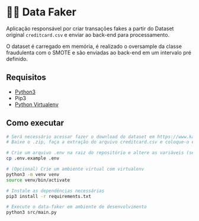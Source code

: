 # 🧞‍♂️ Data Faker

Aplicação responsável por criar transações fakes a partir do Dataset original `creditcard.csv` e enviar ao back-end para processamento.

O dataset é carregado em memória, é realizado o oversample da classe fraudulenta com o SMOTE e são enviadas ao back-end em um intervalo pré definido.

## Requisitos

- [Python3](https://www.python.org/downloads/)
- Pip3
- [Python Virtualenv](https://packaging.python.org/en/latest/guides/installing-using-pip-and-virtual-environments/)

## Como executar

```bash
# Será necessário acessar fazer o download do dataset em https://www.kaggle.com/datasets/mlg-ulb/creditcardfraud
# Baixe o .zip, faça a extração do arquivo creditcard.csv e coloque-o em data/creditcard.csv

# Crie um arquivo .env na raiz do repositório e altere as variáveis (se necessário)
cp .env.example .env

# (Opcional) Crie um ambiente virtual com virtualenv
python3 -m venv venv
source venv/bin/activate

# Instale as dependências necessárias
pip3 install -r requirements.txt

# Execute o data-faker em ambiente de desenvolvimento
python3 src/main.py
```
